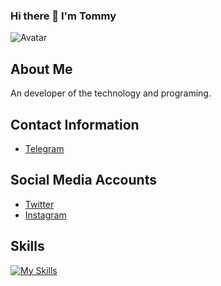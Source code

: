 ### Hi there 👋 I'm Tommy
![Avatar](https://avatars.githubusercontent.com/u/67523195?v=4)

## About Me
An developer of the technology and programing.

## Contact Information
- [Telegram](https://www.t.me/Tomm9y)
## Social Media Accounts
- [Twitter](https://x.com/tomm8yy?t=rUZDuD6A7a6kbJaLeyKiPA&s=09)
- [Instagram](https://www.instagram.com/tomm8y.1/)

## Skills                                  
[![My Skills](https://skillicons.dev/icons?i=github,git,python,vscode,kali,&perline=2)](https://skillicons.dev)

